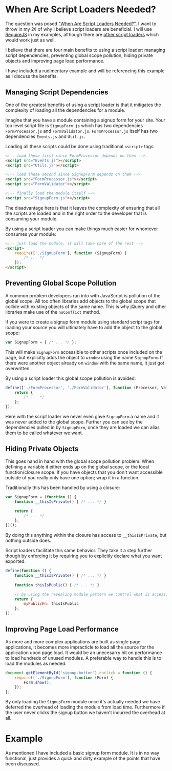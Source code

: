# When Are Script Loaders Needed?

The question was posed ["When Are Script Loaders Needed?"](https://twitter.com/Souders/status/449237781508669440). I want to throw in my 2¢ of why I believe script loaders are beneficial. I will use [RequireJS](http://www.requirejs.org) in my examples, although there are [other script loaders](http://www.creativebloq.com/javascript/essential-javascript-top-five-script-loaders-8122862) which would work just as well.

I believe that there are four main benefits to using a script loader: managing script dependencies, preventing global scope pollution, hiding private objects and improving page load performance.

I have included a rudimentary example and will be referencing this example as I discuss the benefits.

## Managing Script Dependencies

One of the greatest benefits of using a script loader is that it mitigates the complexity of loading all the dependencies for a module.

Imagine that you have a module containing a signup form for your site. Your top level script file is `SignupForm.js` which has two dependencies `FormProcessor.js` and `FormValidator.js`. `FormProcessor.js` itself has two dependencies `Events.js` and `Util.js`.

Loading all these scripts could be done using traditional `<script>` tags:

```html
<!-- load these first since FormProcessor depends on them -->
<script src="Events.js"></script>
<script src="Utils.js"></script>

<!-- load these second since SignupForm depends on them -->
<script src="FormProcessor.js"></script>
<script src="FormValidator"></script>

<!-- finally load the module itself -->
<script src="SignupForm.js"></script>
```

The disadvantage here is that it leaves the complexity of ensuring that all the scripts are loaded and in the right order to the developer that is consuming your module.

By using a script loader you can make things much easier for whomever consumes your module:

```html
<!-- just load the module, it will take care of the rest -->
<script>
	require(['./SignupForm'], function (SignupForm) {
		/* ... */
	});
</script>
``` 

## Preventing Global Scope Pollution

A common problem developers run into with JavaScript is pollution of the global scope. All too often libraries add objects to the global scope that collide with existing objects of the same name. This is why jQuery and other libraries make use of the `noConflict` method.

If you were to create a signup form module using standard script tags for loading your source you will  ultimately have to add the object to the global scope:

```js
var SignupForm = { /* ... */ };
```

This will make `SignupForm` accessible to other scripts once included on the page, but explicitly adds the object to `window` using the name `SignupForm`. If there were another object already on `window` with the same name, it just got overwritten.

By using a script loader this global scope pollution is avoided:

```js
define(['./FormProcessor', './FormValidator'], function (Processor, Validator) {
	return {
		/* ... */
	};
});
```

Here with the script loader we never even gave `SignupForm` a name and it was never added to the global scope. Further you can see by the dependencies pulled in by `SignupForm`, once they are loaded we can alias them to be called whatever we want.

## Hiding Private Objects

This goes hand in hand with the global scope pollution problem. When defining a variable it either ends up on the global scope, or the local function/closure scope. If you have objects that you don't want accessible outside of you really only have one option; wrap it in a function.

Traditionally this has been handled by using a closure:

```js
var SignupForm = (function () {
	function __thisIsPrivate() { /* ... */ }

	return {
		/* ... */
	};
})();
```

By doing this anything within the closure has access to `__thisIsPrivate`, but nothing outside does.

Script loaders facilitate this same behavior. They take it a step further though by enforcing it by requiring you to explicitly declare what you want exported.

```js
define(function () {
	function __thisIsPrivate() { /* ... */ }
	
	function thisIsPublic() { /* ... */ }

	// by using the revealing module pattern we control what is accessible
	return {
		myPublicFn: thisIsPublic
	};
});
```

## Improving Page Load Performance

As more and more complex applications are built as single page applications, it becomes more impracticle to load all the source for the application upon page load. It would be an unecesarry hit on performance to load hundreds of unused modules. A preferable way to handle this is to load the modules as needed.

```js
document.getElementById('signup-button').onclick = function () {
	require(['./SignupForm'], function (Form) {
		Form.show();
	});
};
```

By only loading the `SignupForm` module once it's actually needed we have deferred the overhead of loading the module from load time. Furthermore if the user never clicks the signup button we haven't incurred the overhead at all.

# Example

As mentioned I have included a basic signup form module. It is in no way functional, just provides a quick and dirty example of the points that have been discussed.